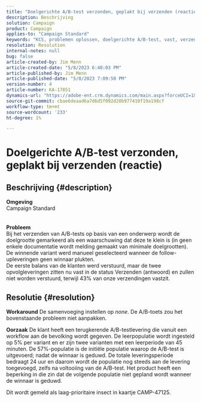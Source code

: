 ```yaml
---
title: "Doelgerichte A/B-test verzonden, geplakt bij verzenden (reactie)"
description: Beschrijving
solution: Campaign
product: Campaign
applies-to: "Campaign Standard"
keywords: "KCS, problemen oplossen, doelgerichte A/B-test, vast, verzenden, beantwoorden, Adobe Campaign Standard, ACS"
resolution: Resolution
internal-notes: null
bug: false
article-created-by: Jim Menn
article-created-date: "5/8/2023 6:40:03 PM"
article-published-by: Jim Menn
article-published-date: "5/8/2023 7:09:50 PM"
version-number: 4
article-number: KA-17851
dynamics-url: "https://adobe-ent.crm.dynamics.com/main.aspx?forceUCI=1&pagetype=entityrecord&etn=knowledgearticle&id=828ce3bb-cfed-ed11-8849-6045bd006c82"
source-git-commit: cbae6deaad6a7d6d5f092d20b977410f19a198cf
workflow-type: tm+mt
source-wordcount: '233'
ht-degree: 1%

---
```


# Doelgerichte A/B-test verzonden, geplakt bij verzenden (reactie)

## Beschrijving {#description}

<b>Omgeving</b>
<br>Campaign Standard
<br> <br><br><b>Probleem</b>
<br>Bij het verzenden van A/B-tests op basis van een onderwerp wordt de doelgrootte gemarkeerd als een waarschuwing dat deze te klein is (in geen enkele documentatie wordt melding gemaakt van minimale doelgrootten).
<br>De winnende variant werd manueel geselecteerd wanneer de follow-upleveringen geen winnaar plukten.
<br>De eerste balans van de klanten werd verstuurd, maar de twee opvolgleveringen zitten nu vast in de status Verzenden (antwoord) en zullen niet worden verstuurd, terwijl 43% van onze verzendingen vastzit.<br>

## Resolutie {#resolution}


<b>Workaround</b>
De samenvoeging instellen op *none*.
De A/B-toets zou het bovenstaande probleem niet aanpakken.

<b>Oorzaak</b>
De klant heeft een terugkerende A/B-testlevering die vanuit een workflow aan de bevolking wordt gegeven.
De leerpopulatie wordt ingesteld op 5% per variant en er zijn twee varianten met een leerperiode van 45 minuten.
De 57%-populatie is de initiële populatie waarop de A/B-test is uitgevoerd; nadat de winnaar is geduwd.
De totale leveringsperiode bedraagt 24 uur en daarom wordt de populatie nog steeds aan de levering toegevoegd, zelfs na voltooiing van de A/B-test.
Het product heeft een beperking in die zin dat de volgende populatie niet gepland wordt wanneer de winnaar is geduwd.

Dit wordt gemeld als laag-prioritaire insect in kaartje CAMP-47125.
